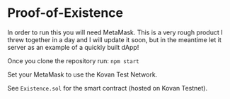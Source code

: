 
# Proof-of-Existence 

In order to run this you will need MetaMask. This is a very rough product I threw together in a day and I will update it soon, but in the meantime let it server as an example of a quickly built dApp!

Once you clone the repository run:
`npm start`

Set your MetaMask to use the Kovan Test Network.

See `Existence.sol` for the smart contract (hosted on Kovan Testnet).
